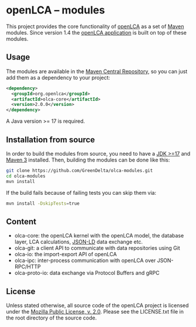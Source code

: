 # openLCA – modules
This project provides the core functionality of [openLCA](http://openlca.org) as
a set of [Maven](https://maven.apache.org/) modules. Since version 1.4
the [openLCA application](https://github.com/GreenDelta/olca-app) is built on
top of these modules.


## Usage

The modules are available in the [Maven Central Repository](https://repo1.maven.org/maven2/org/openlca/),
so you can just add them as a dependency to your project:

```xml
<dependency>
  <groupId>org.openlca</groupId>
  <artifactId>olca-core</artifactId>
  <version>2.0.0</version>
</dependency>
```

A Java version >= 17 is required.


## Installation from source

In order to build the modules from source, you need to have a [JDK >=17](https://adoptium.net)
and [Maven 3](https://maven.apache.org/install.html) installed. Then, building
the modules can be done like this:

```bash
git clone https://github.com/GreenDelta/olca-modules.git
cd olca-modules
mvn install
```

If the build fails because of failing tests you can skip them via:

```bash
mvn install -DskipTests=true
```

## Content
* olca-core: the openLCA kernel with the openLCA model, the database layer,
  LCA calculations, [JSON-LD](https://github.com/GreenDelta/olca-schema) data
  exchange etc.
* olca-git: a client API to communicate with data repositories using Git
* olca-io: the import-export API of openLCA
* olca-ipc: inter-process communication with openLCA over JSON-RPC/HTTP
* olca-proto-io: data exchange via Protocol Buffers and gRPC

## License
Unless stated otherwise, all source code of the openLCA project is licensed
under the [Mozilla Public License, v. 2.0](http://mozilla.org/MPL/2.0/). Please
see the LICENSE.txt file in the root directory of the source code.
